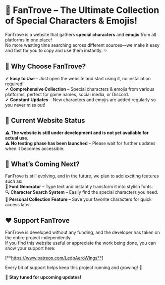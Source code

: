 # 🌟 FanTrove – The Ultimate Collection of Special Characters & Emojis!  

FanTrove is a website that gathers **special characters** and **emojis** from all platforms in one place!  
No more wasting time searching across different sources—we make it easy and fast for you to copy and use them instantly. ✨  

## 🚀 Why Choose FanTrove?  
✔ **Easy to Use** – Just open the website and start using it, no installation required!  
✔ **Comprehensive Collection** – Special characters & emojis from various platforms, perfect for game names, social media, or Discord.  
✔ **Constant Updates** – New characters and emojis are added regularly so you never miss out!  

## 🔧 **Current Website Status**  
⚠️ **The website is still under development and is not yet available for actual use.**  
⚠️ **No testing phase has been launched** – Please wait for further updates when it becomes accessible.  

## 🔮 What’s Coming Next?  
FanTrove is still evolving, and in the future, we plan to add exciting features such as:  
🎨 **Font Generator** – Type text and instantly transform it into stylish fonts.  
🔍 **Character Search System** – Easily find the special characters you need.  
📌 **Personal Collection Feature** – Save your favorite characters for quick access later.  

## ❤️ Support FanTrove  
FanTrove is developed without any funding, and the developer has taken on the entire project independently.  
If you find this website useful or appreciate the work being done, you can show your support here:  

[**https://www.patreon.com/LedpAeroWings**]  

Every bit of support helps keep this project running and growing! 🚀  

📢 **Stay tuned for upcoming updates!**